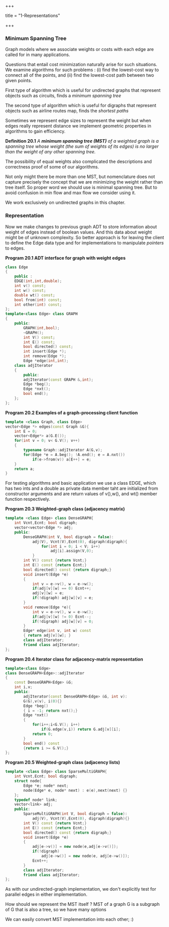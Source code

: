 +++

title = "1-Representations"

+++

### Minimum Spanning Tree

Graph models where we associate weights or costs with each edge are called for in many applications.

Questions that entail cost minimization naturally arise for such situations. We examine algorithms for such problems : (i) find the lowest-cost way to connect all of the points, and (ii) find the lowest-cost path between two given points.

First type of algorithm which is useful for undirected graphs that represent objects such as circuits, finds a *minimum spanning tree*

The second type of algorithm which is useful for digraphs that represent objects such as airline routes map, finds the *shortest paths*

Sometimes we represent edge sizes to represent the weight but when edges really represent distance we implement geometric properties in algorithms to gain efficiency.

**Definition 20.1** *A **minimum spanning tree (MST)** of a weighted graph is a spanning tree whose weight (the sum of weights of its edges) is no larger than the weight of any other spanning tree.*

The possibility of equal weights also complicated the descriptions and correctness proof of some of our algorithms.

Not only might there be more than one MST, but nomenclature does not capture precisely the concept that we are minimizing the weight rather than tree itself. So proper word we should use is minimal spanning tree. But to avoid confusion in min flow and max flow we consider using it.

We work exclusively on undirected graphs in this chapter.

### Representation

Now we make changes to previous graph ADT to store information about weight of edges instead of boolean values. And this data about weight might be of unknown complexity. So better approach is for leaving the client to define the Edge data type and for implementations to manipulate *pointers* to edges.



**Program 20.1 ADT interface for graph with weight edges**

````c++
class Edge
{
    public :
    EDGE(int,int,double);
    int v() const;
    int w() const;
    double wt() const;
    bool from(int) const;
    int other(int) const;
};
template<class Edge> class GRAPH
{
    public:
        GRAPH(int,bool);
        ~GRAPH();
        int V() const;
        int E() const;
        bool directed() const;
        int insert(Edge *);
        int remove(Edge *);
        Edge *edge(int,int);
    class adjIterator
    {
        public:
        adjIterator(const GRAPH &,int);
        Edge *beg();
        Edge *nxt();
        bool end();
    };
};
````

**Program 20.2 Examples of a graph-processing client function**

````c++
template <class Graph, class Edge>
vector<Edge *> edges(const Graph &G){
    int E = 0;
    vector<Edge*> a(G.E());
    for(int v = 0; v< G.V(); v++)
    {
        typename Graph::adjIterator A(G,v);
        for(Edge *e = A.beg(); !A.end(); e = A.nxt())
            if(e->from(v)) a[E++] = e;
    }
    return a;
}
````

For testing algorithms and basic application we use a class EDGE, which has two ints and a double as private data member taht are initialized from constructor arguments and are return values of v(),w(), and wt() member function respectively.

**Program 20.3 Weighted-graph class (adjacency matrix)**

````c++
template <class Edge> class DenseGRAPH{
    int Vcnt,Ecnt; bool digraph;
    vector<vector<Edge *> adj;
    public:
    	DenseGRAPH(int V, bool digraph = false):
    		adj(V), Vcnt(V),Ecnt(0), digraph(digraph){
                for(int i = 0; i < V; i++)
                    adj[i].assign(V,0);
            }
    	int V() const {return Vcnt;}
    	int E() const {return Ecnt;}
    	bool directed() const {return digraph;}
    	void insert(Edge *e)
        {
            int v = e->v(), w = e->w();
            if(adj[v][w] == 0) Ecnt++;
            adj[v][w] = e;
            if(!digraph) adj[w][v] = e;
        }
    	void remove(Edge *e){
            int v = e->v(), w = e->w();
            if(adj[v][w] != 0) Ecnt--;
            if(!digraph) adj[w][v] = 0;
        }
    	Edge* edge(int v, int w) const
        { return adj[v][w]; }
    	class adjIterator;
    	friend class adjIterator;
};
````

**Program 20.4 Iterator class for adjacency-matrix representation**

````c++
template<class Edge>
class DenseGRAPH<Edge>::adjIterator
{
    const DenseGRAPH<Edge> &G;
    int i,v;
    public:
    	adjIterator(const DenseGRAPH<Edge> &G, int v):
    	G(G),v(v), i(0){}
    	Edge *beg()
        { i = -1; return nxt();}
    	Edge *nxt()
        {
            for(i++;i<G.V(); i++)
                if(G.edge(v,i)) return G.adj[v][i];
            return 0;
        }
    	bool end() const
        {return i >= G.V();}
};
````

**Program 20.5 Weighted-graph class (adjacency lists)**

````c++
template <class Edge> class SparseMultiGRAPH{
    int Vcnt,Ecnt; bool digraph;
    struct node{
        Edge *e; node* next;
        node(Edge* e, node* next) : e(e),next(next) {}
    };
    typedef node* link;
    vector<link> adj;
    public:
    	SparseMultiGRAPH(int V, bool digraph = false):
    		adj(V), Vcnt(V),Ecnt(0), digraph(digraph){}
    	int V() const {return Vcnt;}
    	int E() const {return Ecnt;}
    	bool directed() const {return digraph;}
    	void insert(Edge *e)
        {
			adj[e->v()] = new node(e,adj[e->v()]);
            if(!digraph)
                adj[e->w()] = new node(e, adj[e->w()]);
            Ecnt++;
        }
    	class adjIterator;
    	friend class adjIterator;
};
````

As with our undirected-graph implementation, we don't explicitly test for parallel edges in  either implementation.

How should we represent the MST itself ? MST of a graph G is a subgraph of G that is also a tree, so we have many options

We can easily convert MST implementation into each other; :)

